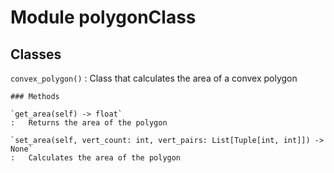 Module polygonClass
===================

Classes
-------

`convex_polygon()`
:   Class that calculates the area of a convex polygon

    ### Methods

    `get_area(self) ‑> float`
    :   Returns the area of the polygon

    `set_area(self, vert_count: int, vert_pairs: List[Tuple[int, int]]) ‑> None`
    :   Calculates the area of the polygon